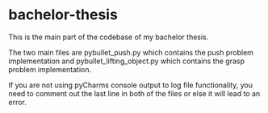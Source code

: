 # bachelor-thesis
This is the main part of the codebase of my bachelor thesis.

The two main files are pybullet_push.py which contains the push problem implementation and pybullet_lifting_object.py which contains the grasp problem implementation.

If you are not using pyCharms console output to log file functionality, you need to comment out the last line in both of the files or else it will lead to an error.
